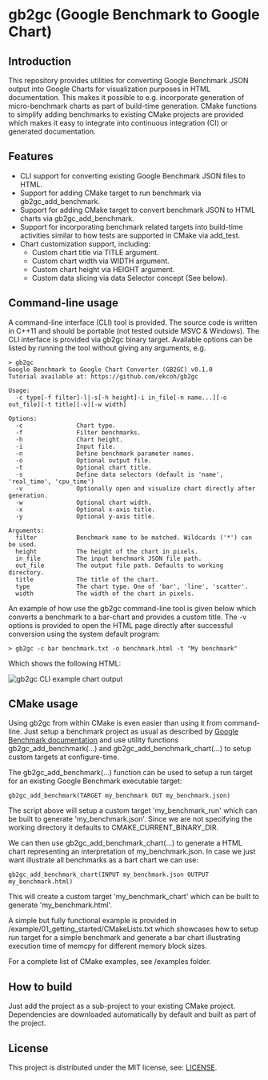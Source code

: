 # gb2gc (Google Benchmark to Google Chart)

## Introduction

This repository provides utilities for converting Google Benchmark JSON output
into Google Charts for visualization purposes in HTML documentation.
This makes it possible to e.g. incorporate generation of micro-benchmark charts
as part of build-time generation. CMake functions to simplify adding benchmarks
to existing CMake projects are provided which makes it easy to integrate into
continuous integration (CI) or generated documentation.

## Features
- CLI support for converting existing Google Benchmark JSON files to HTML.
- Support for adding CMake target to run benchmark via gb2gc_add_benchmark.
- Support for adding CMake target to convert benchmark JSON to HTML charts via gb2gc_add_benchmark.
- Support for incorporating benchmark related targets into build-time activities
  similar to how tests are supported in CMake via add_test.
- Chart customization support, including:
    - Custom chart title via TITLE argument.
    - Custom chart width via WIDTH argument.
    - Custom chart height via HEIGHT argument.
    - Custom data slicing via data Selector concept (See below).

## Command-line usage

A command-line interface (CLI) tool is provided. The source code is written in
C++11 and should be portable (not tested outside MSVC & Windows). 
The CLI interface is provided via gb2gc binary target. Available options can be listed
by running the tool without giving any arguments, e.g.

```
> gb2gc
Google Benchmark to Google Chart Converter (GB2GC) v0.1.0
Tutorial available at: https://github.com/ekcoh/gb2gc

Usage:
  -c type[-f filter]-l|-s[-h height]-i in_file[-n name...][-o out_file][-t title][-v][-w width]

Options:
  -c               Chart type.
  -f               Filter benchmarks.
  -h               Chart height.
  -i               Input file.
  -n               Define benchmark parameter names.
  -o               Optional output file.
  -t               Optional chart title.
  -s               Define data selectors (default is 'name', 'real_time', 'cpu_time')
  -v               Optionally open and visualize chart directly after generation.
  -w               Optional chart width.
  -x               Optional x-axis title.
  -y               Optional y-axis title.

Arguments:
  filter           Benchmark name to be matched. Wildcards ('*') can be used.
  height           The height of the chart in pixels.
  in_file          The input benchmark JSON file path.
  out_file         The output file path. Defaults to working directory.
  title            The title of the chart.
  type             The chart type. One of 'bar', 'line', 'scatter'.
  width            The width of the chart in pixels.
```

An example of how use the gb2gc command-line tool is given below which converts a benchmark 
to a bar-chart and provides a custom title. The -v options is provided to open the HTML page 
directly after successful conversion using the system default program:

```
> gb2gc -c bar benchmark.txt -o benchmark.html -t "My benchmark"
```

Which shows the following HTML:

![gb2gc CLI example chart output](https://user-images.githubusercontent.com/8974064/75090534-21c6f900-5564-11ea-956a-5dc788324a7f.gif)

## CMake usage

Using gb2gc from within CMake is even easier than using it from command-line. Just setup a benchmark project as usual
as described by [Google Benchmark documentation](https://github.com/google/benchmark) and use utility functions
gb2gc_add_benchmark(...) and gb2gc_add_benchmark_chart(...) to setup custom targets at configure-time.

The gb2gc_add_benchmark(...) function can be used to setup a run target for an existing
Google Benchmark executable target:

```
gb2gc_add_benchmark(TARGET my_benchmark OUT my_benchmark.json)
```

The script above will setup a custom target 'my_benchmark_run' which can be built to generate 'my_benchmark.json'.
Since we are not specifying the working directory it defaults to CMAKE_CURRENT_BINARY_DIR.

We can then use gb2gc_add_benchmark_chart(...) to generate a HTML chart representing an interpretation
of my_benchmark.json. In case we just want illustrate all benchmarks as a bart chart we can use:

```
gb2gc_add_benchmark_chart(INPUT my_benchmark.json OUTPUT my_benchmark.html)
```

This will create a custom target 'my_benchmark_chart' which can be built to generate 'my_benchmark.html'.

A simple but fully functional example is provided in /example/01_getting_started/CMakeLists.txt
which showcases how to setup run target for a simple benchmark and generate a bar chart illustrating
execution time of memcpy for different memory block sizes.

For a complete list of CMake examples, see /examples folder.

## How to build

Just add the project as a sub-project to your existing CMake project.
Dependencies are downloaded automatically by default and built as part of the project.

## License

This project is distributed under the MIT license, see: [LICENSE](LICENSE).
